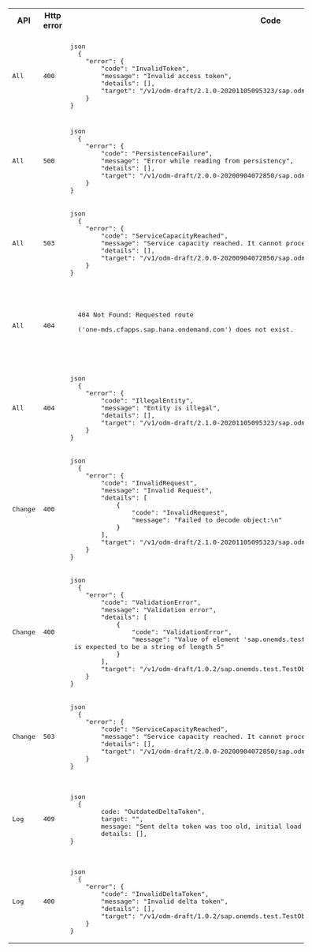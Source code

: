 <table style="width:600px;">
<tr>
<th>
API
</th>
<th>
Http error
</th>
<th>
<centre>
Code
</centre>
</th>
<th>
<centre>
Description
</centre>
</th>
</tr>

<tr>
<td>
<pre>
<br/><br/><br/><br/>All<br/><br/><br/><br/>
</pre>
</td>
<td>
<pre>
400
</pre>
</td>
<td>
<pre>
json
  {
    "error": {
        "code": "InvalidToken",
        "message": "Invalid access token",
        "details": [],
        "target": "/v1/odm-draft/2.1.0-20201105095323/sap.odm.businesspartner.BusinessPartner/requests"
    }
}
</pre>
</td>

<td>
<pre>
<p>
Incorrect Authentication<br/>
Get new token (as old token has expired) <br/>
Client can’t do that, needs to be done in infrastructure on ABAP side<br/>
</p>
</pre>
</td>
</tr>


<tr>
<td>
<pre>
<br/><br/><br/><br/>All<br/><br/><br/><br/>
</pre>
</td>
<td>
<pre>
500
</pre>
</td>
<td>
<pre>
json
  {
    "error": {
        "code": "PersistenceFailure",
        "message": "Error while reading from persistency",
        "details": [],
        "target": "/v1/odm-draft/2.0.0-20200904072850/sap.odm.product.Product/requests"
    }
}
</pre>
</td>
<td>
<pre>
<p>
Internal server error when persistency not available 
</p>
</pre>
</td>
</tr>


<tr>
<td>
<pre>
<br/><br/><br/><br/>All<br/><br/><br/><br/>
</pre>
</td>
<td>
<pre>
503
</pre>
</td>
<td>
<pre>
json
  {
    "error": {
        "code": "ServiceCapacityReached",
        "message": "Service capacity reached. It cannot process further requests at the moment.",
        "details": [],
        "target": "/v1/odm-draft/2.0.0-20200904072850/sap.odm.product.Product/requests"
    }
}
</pre>
</td>
<td>
<pre>
<p>
Internal server error when parallel request limit exceeded <br/> 
Inform client that requests will be dropped <br/>
</p>
</pre>
</td>
</tr>




<tr>
<td>
<pre>
<br/><br/><br/><br/>All<br/><br/><br/><br/>
</pre>
</td>
<td>
<pre>
404
</pre>
</td>
<td>
<pre>
<p>
  404 Not Found: Requested route <br/>
  ('one-mds.cfapps.sap.hana.ondemand.com') does not exist.<br/>
</p>
</pre>
</td>
<td>
<pre>
<p>
Incorrect ODM version 
</p>
</pre>
</td>
</tr>


<tr>
<td>
<pre>
<br/><br/><br/><br/>All<br/><br/><br/><br/>
</pre>
</td>
<td>
<pre>
404
</pre>
</td>
<td>
<pre>
json
  {
    "error": {
        "code": "IllegalEntity",
        "message": "Entity is illegal",
        "details": [],
        "target": "/v1/odm-draft/2.1.0-20201105095323/sap.odm.businesspartner.BusinessPartners/requests"
    }
}
</pre>
</td>
<td>
<pre>
<p>
Incorrect ODM version 
</p>
</pre>
</td>
</tr>


<tr>
<td>
<pre>
<br/><br/><br/><br/>Change<br/><br/><br/><br/>
</pre>
</td>
<td>
<pre>
400
</pre>
</td>
<td>
<pre>
json
  {
    "error": {
        "code": "InvalidRequest",
        "message": "Invalid Request",
        "details": [
            {
                "code": "InvalidRequest",
                "message": "Failed to decode object:\n"
            }
        ],
        "target": "/v1/odm-draft/2.1.0-20201105095323/sap.odm.businesspartner.BusinessPartner/requests"
    }
}
</pre>
</td>
<td>
<pre>
<p>
MDI protocol violations <br/>
(stuff MDI doesn’t understand at all ; element not known, wrong syntax, tag misplaced, …)<br/>
</p>
</pre>
</td>
</tr>


<tr>
<td>
<pre>
<br/><br/><br/><br/>Change<br/><br/><br/><br/>
</pre>
</td>
<td>
<pre>
400
</pre>
</td>
<td>
<pre>
json
  {
    "error": {
        "code": "ValidationError",
        "message": "Validation error",
        "details": [
            {
                "code": "ValidationError",
                "message": "Value of element 'sap.onemds.test.TestObject.stringLimited'<br/> is expected to be a string of length 5"
            }
        ],
        "target": "/v1/odm-draft/1.0.2/sap.onemds.test.TestObject/requests"
    }
}
</pre>
</td>
<td>
<pre>
<p>
Some of the validation errors (rest via log API)<br/>
 – includes schema validation (against ODM, including mandatory fields)<br/>
</p>
</pre>
</td>
</tr>


<tr>
<td>
<pre>
<br/><br/><br/><br/>Change<br/><br/><br/><br/>
</pre>
</td>
<td>
<pre>
503
</pre>
</td>
<td>
<pre>
json
  {
    "error": {
        "code": "ServiceCapacityReached",
        "message": "Service capacity reached. It cannot process further requests at the moment.",
        "details": [],
        "target": "/v1/odm-draft/2.0.0-20200904072850/sap.odm.product.Product/requests"
    }
}
</pre>
</td>
<td>
<pre>
<p>
Internal server error when persistency full
</p>
</pre>
</td>
</tr>



<tr>
<td>
<pre>
<br/><br/><br/><br/>Log<br/><br/><br/><br/>
</pre>
</td>
<td>
<pre>
409
</pre>
</td>
<td>
<pre>
json
  {
        code: "OutdatedDeltaToken",
        target: "",
        message: "Sent delta token was too old, initial load needed to retrieve states",
        details: [],
}
</pre>
</td>
<td>
<pre>
<p>
Invalid Delta Token <br/>
(after n days, MDI deletes outdated delta requests – not called MDI log API for 28 days)
</p>
</pre>
</td>
</tr>



<tr>
<td>
<pre>
<br/><br/><br/><br/>Log<br/><br/><br/><br/>
</pre>
</td>
<td>
<pre>
400
</pre>
</td>
<td>
<pre>
json
  {
    "error": {
        "code": "InvalidDeltaToken",
        "message": "Invalid delta token",
        "details": [],
        "target": "/v1/odm-draft/1.0.2/sap.onemds.test.TestObject/events"
    }
}
</pre>
</td>
<td>
<pre>
<p>
Incorrect delta tokens (token is for wrong entity, ODM versions, system credentials, …) 
</p>
</pre>
</td>
</tr>


</table>
